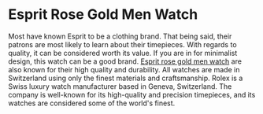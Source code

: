 # Esprit Rose Gold Men Watch
Most have known Esprit to be a clothing brand. That being said, their patrons are most likely to learn about their timepieces. With regards to quality, it can be considered worth its value. If you are in for minimalist design, this watch can be a good brand. [Esprit rose gold men watch](https://finnessebay.com/) are also known for their high quality and durability. All watches are made in Switzerland using only the finest materials and craftsmanship. Rolex is a Swiss luxury watch manufacturer based in Geneva, Switzerland. The company is well-known for its high-quality and precision timepieces, and its watches are considered some of the world's finest.
